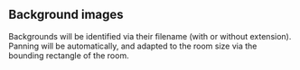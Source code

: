 ## Background images

Backgrounds will be identified via their filename (with or without extension).
Panning will be automatically, and adapted to the room size via the bounding rectangle of the room.
